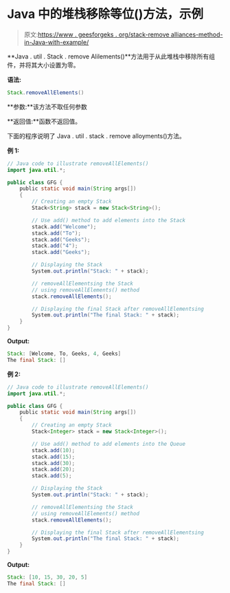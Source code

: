 # Java 中的堆栈移除等位()方法，示例

> 原文:[https://www . geesforgeks . org/stack-remove alliances-method-in-Java-with-example/](https://www.geeksforgeeks.org/stack-removeallelements-method-in-java-with-example/)

**Java . util . Stack . remove Alilements()**方法用于从此堆栈中移除所有组件，并将其大小设置为零。

**语法:**

```java
Stack.removeAllElements()
```

**参数:**该方法不取任何参数

**返回值:**函数不返回值。

下面的程序说明了 Java . util . stack . remove alloyments()方法。

**例 1:**

```java
// Java code to illustrate removeAllElements()
import java.util.*;

public class GFG {
    public static void main(String args[])
    {
        // Creating an empty Stack
        Stack<String> stack = new Stack<String>();

        // Use add() method to add elements into the Stack
        stack.add("Welcome");
        stack.add("To");
        stack.add("Geeks");
        stack.add("4");
        stack.add("Geeks");

        // Displaying the Stack
        System.out.println("Stack: " + stack);

        // removeAllElementsing the Stack
        // using removeAllElements() method
        stack.removeAllElements();

        // Displaying the final Stack after removeAllElementsing
        System.out.println("The final Stack: " + stack);
    }
}
```

**Output:**

```java
Stack: [Welcome, To, Geeks, 4, Geeks]
The final Stack: []

```

**例 2:**

```java
// Java code to illustrate removeAllElements()
import java.util.*;

public class GFG {
    public static void main(String args[])
    {
        // Creating an empty Stack
        Stack<Integer> stack = new Stack<Integer>();

        // Use add() method to add elements into the Queue
        stack.add(10);
        stack.add(15);
        stack.add(30);
        stack.add(20);
        stack.add(5);

        // Displaying the Stack
        System.out.println("Stack: " + stack);

        // removeAllElementsing the Stack
        // using removeAllElements() method
        stack.removeAllElements();

        // Displaying the final Stack after removeAllElementsing
        System.out.println("The final Stack: " + stack);
    }
}
```

**Output:**

```java
Stack: [10, 15, 30, 20, 5]
The final Stack: []

```